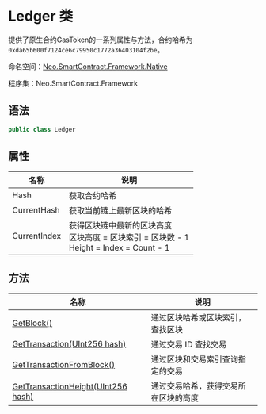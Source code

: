 # Ledger 类

提供了原生合约GasToken的一系列属性与方法，合约哈希为`0xda65b600f7124ce6c79950c1772a36403104f2be`。

命名空间：[Neo.SmartContract.Framework.Native](index.md)

程序集：Neo.SmartContract.Framework

## 语法

```cs
public class Ledger
```

## 属性

| 名称         | 说明                                                         |
| ------------ | ------------------------------------------------------------ |
| Hash         | 获取合约哈希                                                 |
| CurrentHash  | 获取当前链上最新区块的哈希                                   |
| CurrentIndex | 获得区块链中最新的区块高度<br/>区块高度 = 区块索引 = 区块数 - 1<br/>Height = Index = Count - 1 |

## 方法

| 名称                                                         | 说明                                                         |
| ------------------------------------------------------------ | ------------------------------------------------------------ |
| [GetBlock()](GetBlock.md)             | 通过区块哈希或区块索引，查找区块                                       |
| [GetTransaction(UInt256 hash)](GetTransaction.md) | 通过交易 ID 查找交易                                         |
| [GetTransactionFromBlock()](GetTransactionFromBlock.md) | 通过区块和交易索引查询指定的交易                             |
| [GetTransactionHeight(UInt256 hash)](GetTransactionHeight.md) | 通过交易哈希，获得交易所在区块的高度 |

